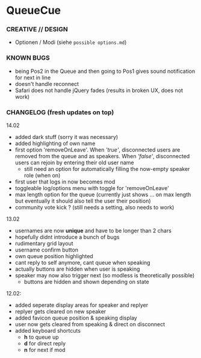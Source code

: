 # QueueCue

### CREATIVE // DESIGN
* Optionen / Modi (siehe `possible options.md`)

### KNOWN BUGS

* being Pos2 in the Queue and then going to Pos1 gives sound notification for next in line
* doesn't handle reconnect
* Safari does not handle jQuery fades (results in broken UX, does not work) 

### CHANGELOG (fresh updates on top)

  14.02
  * added dark stuff (sorry it was necessary)
  * added highlighting of own name
  * first option 'removeOnLeave'. When _'true'_, disconnected users are removed from the queue and as speakers. When _'false'_, disconnected users can rejoin by entering their old user name
    * still need an option for automatically filling the now-empty speaker role (when on)
  * first user that logs in now becomes mod
  * toggleable log/options menu with toggle for 'removeOnLeave'
  * max length option for the queue (currently just shows ... on max length but eventually it should also tell the user their position)
  * community vote kick ? (still needs a setting, also needs to work)
      
13.02
  * usernames are now **unique** and have to be longer than 2 chars
  * hopefully didnt introduce a bunch of bugs
  * rudimentary grid layout
  * username confirm button
  * own queue position highlighted
  * cant reply to self anymore, cant queue when speaking
  * actually buttons are hidden when user is speaking
  * speaker may now also trigger next (so modless is theoretically possible)
    * buttons are hidden and shown depending on state
    
12.02:  
  * added seperate display areas for speaker and replyer  
  * replyer gets cleared on new speaker
  * added favicon queue position & speaking display
  * user now gets cleared from speaking & direct on disconnect
  * added keyboard shortcuts 
    * **h** to queue up
    * **d** for direct reply
    * **n** for next if mod

